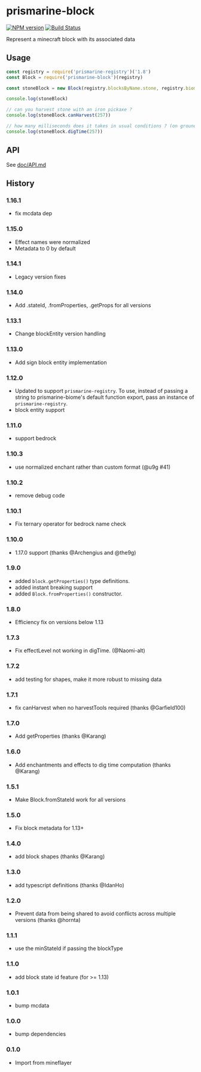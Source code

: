 # prismarine-block
[![NPM version](https://img.shields.io/npm/v/prismarine-block.svg)](http://npmjs.com/package/prismarine-block)
[![Build Status](https://github.com/PrismarineJS/prismarine-block/workflows/CI/badge.svg)](https://github.com/PrismarineJS/prismarine-block/actions?query=workflow%3A%22CI%22)

Represent a minecraft block with its associated data

## Usage

```js
const registry = require('prismarine-registry')('1.8')
const Block = require('prismarine-block')(registry)

const stoneBlock = new Block(registry.blocksByName.stone, registry.biomesByName.plains, /* meta */ 0)

console.log(stoneBlock)

// can you harvest stone with an iron pickaxe ?
console.log(stoneBlock.canHarvest(257))

// how many milliseconds does it takes in usual conditions ? (on ground, not in water and not in creative mode)
console.log(stoneBlock.digTime(257))

```

## API

See [doc/API.md](doc/API.md)

## History

### 1.16.1

* fix mcdata dep

### 1.15.0

* Effect names were normalized
* Metadata to 0 by default

### 1.14.1

* Legacy version fixes

### 1.14.0

* Add .stateId, .fromProperties, .getProps for all versions

### 1.13.1

* Change blockEntity version handling

### 1.13.0

* Add sign block entity implementation

### 1.12.0

* Updated to support `prismarine-registry`. To use, instead of passing a string to prismarine-biome's default function export, pass an instance of `prismarine-registry`.
* block entity support

### 1.11.0

* support bedrock

### 1.10.3

* use normalized enchant rather than custom format (@u9g #41)

### 1.10.2

* remove debug code

### 1.10.1

* Fix ternary operator for bedrock name check

### 1.10.0

* 1.17.0 support (thanks @Archengius and @the9g)

### 1.9.0

* added `block.getProperties()` type definitions.
* added instant breaking support
* added `Block.fromProperties()` constructor.

### 1.8.0

* Efficiency fix on versions below 1.13

### 1.7.3

* Fix effectLevel not working in digTime. (@Naomi-alt)

### 1.7.2

* add testing for shapes, make it more robust to missing data

### 1.7.1

* fix canHarvest when no harvestTools required (thanks @Garfield100)

### 1.7.0

* Add getProperties (thanks @Karang)

### 1.6.0

* Add enchantments and effects to dig time computation (thanks @Karang)

### 1.5.1

* Make Block.fromStateId work for all versions

### 1.5.0

* Fix block metadata for 1.13+

### 1.4.0

* add block shapes (thanks @Karang)

### 1.3.0

* add typescript definitions (thanks @IdanHo)

### 1.2.0

* Prevent data from being shared to avoid conflicts across multiple versions (thanks @hornta)

### 1.1.1

* use the minStateId if passing the blockType

### 1.1.0

* add block state id feature (for >= 1.13)

### 1.0.1

* bump mcdata

### 1.0.0

* bump dependencies

### 0.1.0

* Import from mineflayer
